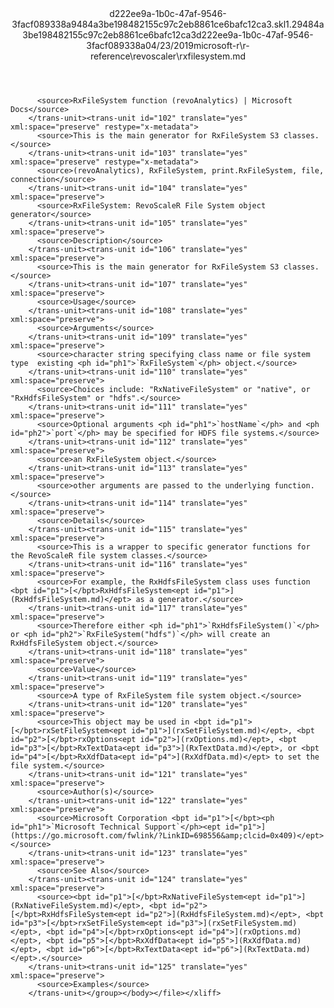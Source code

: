 <?xml version="1.0"?><xliff version="1.2" xmlns="urn:oasis:names:tc:xliff:document:1.2" xmlns:xsi="http://www.w3.org/2001/XMLSchema-instance" xsi:schemaLocation="urn:oasis:names:tc:xliff:document:1.2 xliff-core-1.2-transitional.xsd"><file datatype="xml" original="rxfilesystem.md" source-language="en-US" target-language="en-US"><header><tool tool-id="mdxliff" tool-name="mdxliff" tool-version="1.0-1931010" tool-company="Microsoft" /><xliffext:skl_file_name xmlns:xliffext="urn:microsoft:content:schema:xliffextensions">d222ee9a-1b0c-47af-9546-3facf089338a9484a3be198482155c97c2eb8861ce6bafc12ca3.skl</xliffext:skl_file_name><xliffext:version xmlns:xliffext="urn:microsoft:content:schema:xliffextensions">1.2</xliffext:version><xliffext:ms.openlocfilehash xmlns:xliffext="urn:microsoft:content:schema:xliffextensions">9484a3be198482155c97c2eb8861ce6bafc12ca3</xliffext:ms.openlocfilehash><xliffext:ms.sourcegitcommit xmlns:xliffext="urn:microsoft:content:schema:xliffextensions">d222ee9a-1b0c-47af-9546-3facf089338a</xliffext:ms.sourcegitcommit><xliffext:ms.lasthandoff xmlns:xliffext="urn:microsoft:content:schema:xliffextensions">04/23/2019</xliffext:ms.lasthandoff><xliffext:ms.openlocfilepath xmlns:xliffext="urn:microsoft:content:schema:xliffextensions">microsoft-r\r-reference\revoscaler\rxfilesystem.md</xliffext:ms.openlocfilepath></header><body><group id="content" extype="content"><trans-unit id="101" translate="yes" xml:space="preserve" restype="x-metadata">
          <source>RxFileSystem function (revoAnalytics) | Microsoft Docs</source>
        </trans-unit><trans-unit id="102" translate="yes" xml:space="preserve" restype="x-metadata">
          <source>This is the main generator for RxFileSystem S3 classes.</source>
        </trans-unit><trans-unit id="103" translate="yes" xml:space="preserve" restype="x-metadata">
          <source>(revoAnalytics), RxFileSystem, print.RxFileSystem, file, connection</source>
        </trans-unit><trans-unit id="104" translate="yes" xml:space="preserve">
          <source>RxFileSystem: RevoScaleR File System object generator</source>
        </trans-unit><trans-unit id="105" translate="yes" xml:space="preserve">
          <source>Description</source>
        </trans-unit><trans-unit id="106" translate="yes" xml:space="preserve">
          <source>This is the main generator for RxFileSystem S3 classes.</source>
        </trans-unit><trans-unit id="107" translate="yes" xml:space="preserve">
          <source>Usage</source>
        </trans-unit><trans-unit id="108" translate="yes" xml:space="preserve">
          <source>Arguments</source>
        </trans-unit><trans-unit id="109" translate="yes" xml:space="preserve">
          <source>character string specifying class name or file system type  existing <ph id="ph1">`RxFileSystem`</ph> object.</source>
        </trans-unit><trans-unit id="110" translate="yes" xml:space="preserve">
          <source>Choices include: "RxNativeFileSystem" or "native", or "RxHdfsFileSystem" or "hdfs".</source>
        </trans-unit><trans-unit id="111" translate="yes" xml:space="preserve">
          <source>Optional arguments <ph id="ph1">`hostName`</ph> and <ph id="ph2">`port`</ph> may be specified for HDFS file systems.</source>
        </trans-unit><trans-unit id="112" translate="yes" xml:space="preserve">
          <source>an RxFileSystem object.</source>
        </trans-unit><trans-unit id="113" translate="yes" xml:space="preserve">
          <source>other arguments are passed to the underlying function.</source>
        </trans-unit><trans-unit id="114" translate="yes" xml:space="preserve">
          <source>Details</source>
        </trans-unit><trans-unit id="115" translate="yes" xml:space="preserve">
          <source>This is a wrapper to specific generator functions for the RevoScaleR file system classes.</source>
        </trans-unit><trans-unit id="116" translate="yes" xml:space="preserve">
          <source>For example, the RxHdfsFileSystem class uses function <bpt id="p1">[</bpt>RxHdfsFileSystem<ept id="p1">](RxHdfsFileSystem.md)</ept> as a generator.</source>
        </trans-unit><trans-unit id="117" translate="yes" xml:space="preserve">
          <source>Therefore either <ph id="ph1">`RxHdfsFileSystem()`</ph> or <ph id="ph2">`RxFileSystem("hdfs")`</ph> will create an RxHdfsFileSystem object.</source>
        </trans-unit><trans-unit id="118" translate="yes" xml:space="preserve">
          <source>Value</source>
        </trans-unit><trans-unit id="119" translate="yes" xml:space="preserve">
          <source>A type of RxFileSystem file system object.</source>
        </trans-unit><trans-unit id="120" translate="yes" xml:space="preserve">
          <source>This object may be used in <bpt id="p1">[</bpt>rxSetFileSystem<ept id="p1">](rxSetFileSystem.md)</ept>, <bpt id="p2">[</bpt>rxOptions<ept id="p2">](rxOptions.md)</ept>, <bpt id="p3">[</bpt>RxTextData<ept id="p3">](RxTextData.md)</ept>, or <bpt id="p4">[</bpt>RxXdfData<ept id="p4">](RxXdfData.md)</ept> to set the file system.</source>
        </trans-unit><trans-unit id="121" translate="yes" xml:space="preserve">
          <source>Author(s)</source>
        </trans-unit><trans-unit id="122" translate="yes" xml:space="preserve">
          <source>Microsoft Corporation <bpt id="p1">[</bpt><ph id="ph1">`Microsoft Technical Support`</ph><ept id="p1">](https://go.microsoft.com/fwlink/?LinkID=698556&amp;clcid=0x409)</ept></source>
        </trans-unit><trans-unit id="123" translate="yes" xml:space="preserve">
          <source>See Also</source>
        </trans-unit><trans-unit id="124" translate="yes" xml:space="preserve">
          <source><bpt id="p1">[</bpt>RxNativeFileSystem<ept id="p1">](RxNativeFileSystem.md)</ept>, <bpt id="p2">[</bpt>RxHdfsFileSystem<ept id="p2">](RxHdfsFileSystem.md)</ept>, <bpt id="p3">[</bpt>rxSetFileSystem<ept id="p3">](rxSetFileSystem.md)</ept>, <bpt id="p4">[</bpt>rxOptions<ept id="p4">](rxOptions.md)</ept>, <bpt id="p5">[</bpt>RxXdfData<ept id="p5">](RxXdfData.md)</ept>, <bpt id="p6">[</bpt>RxTextData<ept id="p6">](RxTextData.md)</ept>.</source>
        </trans-unit><trans-unit id="125" translate="yes" xml:space="preserve">
          <source>Examples</source>
        </trans-unit></group></body></file></xliff>
